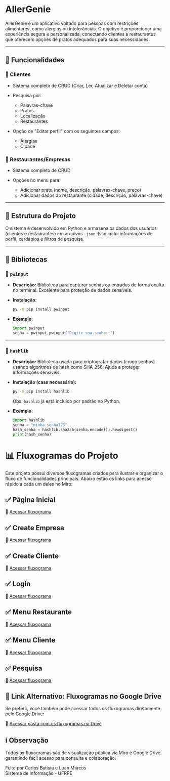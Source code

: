 # AllerGenie

AllerGenie é um aplicativo voltado para pessoas com restrições alimentares, como alergias ou intolerâncias. O objetivo é proporcionar uma experiência segura e personalizada, conectando clientes a restaurantes que oferecem opções de pratos adequados para suas necessidades.

---

## 🌟 Funcionalidades

### 💼 Clientes

* Sistema completo de CRUD (Criar, Ler, Atualizar e Deletar conta)
* Pesquisa por:

  * Palavras-chave
  * Pratos
  * Localização
  * Restaurantes
* Opção de "Editar perfil" com os seguintes campos:

  * Alergias
  * Cidade

### 🏡 Restaurantes/Empresas

* Sistema completo de CRUD
* Opções no menu para:

  * Adicionar prato (nome, descrição, palavras-chave, preço)
  * Adicionar dados do restaurante (cidade, descrição, palavras-chave)

---

## 📄 Estrutura do Projeto

O sistema é desenvolvido em Python e armazena os dados dos usuários (clientes e restaurantes) em arquivos `.json`. Isso inclui informações de perfil, cardápios e filtros de pesquisa.

---

## 📖 Bibliotecas

### 🔐 `pwinput`

* **Descrição:**
  Biblioteca para capturar senhas ou entradas de forma oculta no terminal. Excelente para proteção de dados sensíveis.

* **Instalação:**

  ```bash
  py -m pip install pwinput
  ```

* **Exemplo:**

  ```python
  import pwinput
  senha = pwinput.pwinput("Digite sua senha: ")
  ```

---

### 🧮 `hashlib`

* **Descrição:**
  Biblioteca usada para criptografar dados (como senhas) usando algoritmos de hash como SHA-256. Ajuda a proteger informações sensíveis.

* **Instalação (caso necessário):**

  ```bash
  py -m pip install hashlib
  ```

  Obs: `hashlib` já está incluído por padrão no Python.

* **Exemplo:**

  ```python
  import hashlib
  senha = "minha_senha123"
  hash_senha = hashlib.sha256(senha.encode()).hexdigest()
  print(hash_senha)
  ```

# 📊 Fluxogramas do Projeto

Este projeto possui diversos fluxogramas criados para ilustrar e organizar o fluxo de funcionalidades principais. Abaixo estão os links para acesso rápido a cada um deles no Miro:

## ✅ Página Inicial
🔗 [Acessar fluxograma](https://miro.com/app/board/uXjVI1VTWdY=/?share_link_id=363574602305)

## ✅ Create Empresa
🔗 [Acessar fluxograma](https://miro.com/app/board/uXjVI1VAO8I=/?share_link_id=41309087508)

## ✅ Create Cliente
🔗 [Acessar fluxograma](https://miro.com/app/board/uXjVI0UP6_A=/?share_link_id=73213188831)

## ✅ Login
🔗 [Acessar fluxograma](https://miro.com/app/board/uXjVIvukS1k=/?share_link_id=246721087919)

## ✅ Menu Restaurante
🔗 [Acessar fluxograma](https://miro.com/app/board/uXjVIvG45zE=/?share_link_id=148354674661)

## ✅ Menu Cliente
🔗 [Acessar fluxograma](https://miro.com/app/board/uXjVIvu0y1g=/?share_link_id=842835422224)

## ✅ Pesquisa
🔗 [Acessar fluxograma](https://miro.com/app/board/uXjVIvGquwY=/?share_link_id=880846900225)


## 📂 Link Alternativo: Fluxogramas no Google Drive

Se preferir, você também pode acessar todos os fluxogramas diretamente pelo Google Drive:

🔗 [Acessar pasta com os fluxogramas no Drive](https://drive.google.com/drive/folders/1v_Ecn46yD4etBd9W9wpEXHmRZ9VWXDsR?usp=sharing)

## ℹ️ Observação
Todos os fluxogramas são de visualização pública via Miro e Google Drive, garantindo fácil acesso para consulta e colaboração.


Feito por Carlos Batista e Luan Marcos<br>Sistema de Informação - UFRPE
